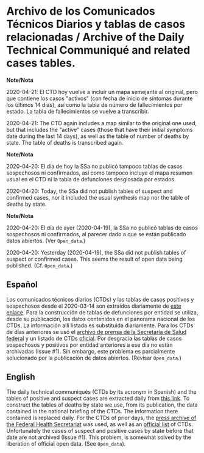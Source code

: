 # Archivo de los Comunicados Técnicos Diarios y tablas de casos relacionadas / Archive of the Daily Technical Communiqué and related cases tables.

**Note/Nota**

2020-04-21: El CTD hoy vuelve a incluir un mapa semejante al original, pero que contiene los casos "activos" (con fecha de inicio de síntomas durante los últimos 14 días), así como la tabla de número de fallecimientos por estado.
La tabla de fallecimientos se vuelve a transcribir.

2020-04-21: The CTD again includes a map similar to the original one used, but that includes the "active" cases (those that have their initial symptoms date during the last 14 days), as well as the table of number of deaths by state.
The table of deaths is transcribed again.

**Note/Nota**

2020-04-20: El día de hoy la SSa no publicó tampoco tablas de casos sospechosos ni confirmados, así como tampoco incluye el mapa resumen usual en el CTD ni la tabla de defunciones desglosada por estados.

2020-04-20: Today, the SSa did not publish tables of suspect and confirmed cases, nor it included the usual synthesis map nor the table of deaths by state.

**Note/Nota**

2020-04-20: El día de ayer (2020-04-19), la SSa no publicó tablas de casos sospechosos ni confirmados, al parecer dado a que se están publicado datos abiertos. (Ver `Open_data`.)

2020-04-20: Yesterday (2020-04-19), the SSa did not publish tables of suspect or confirmed cases. This seems the result of open data being published. (Cf. `Open_data`.)

## Español

Los comunicados técnicos diarios (CTDs) y las tablas de casos positivos y sospechosos desde el 2020-03-14 son extraídos diariamente de [este enlace](https://www.gob.mx/salud/documentos/coronavirus-covid-19-comunicado-tecnico-diario-238449).
Para la construcción de tablas de defunciones por entidad se utiliza, desde su publicación, los datos contenidos en el panorama nacional de los CTDs.
La información allí listada es substituida diariamente.
Para los CTDs de días anteriores se usó el [archivo de prensa de la Secretaría de Salud federal](https://www.gob.mx/salud/es/archivo/prensa) y un listado de CTDs [oficial](https://www.gob.mx/salud/documentos/informacion-internacional-y-nacional-sobre-nuevo-coronavirus-2019-ncov).
Por desgracia las tablas de casos sospechosos y positivos por entidad anteriores a ese día no están archivadas (Issue #1).
Sin embargo, este problema es parcialmente solucionado por la publicación de datos abiertos. (Revisar `Open_data`.)

## English

The daily technical communiqués (CTDs by its acronym in Spanish) and the tables of positive and suspect cases are extracted daily from [this link](https://www.gob.mx/salud/documentos/coronavirus-covid-19-comunicado-tecnico-diario-238449).
To construct the tables of deaths by state we use, from its publication, the data contained in the national briefing of the CTDs.
The information there contained is replaced daily.
For the CTDs of prior days, the [press archive of the Federal Health Secretariat](ttps://www.gob.mx/salud/es/archivo/prensa) was used, as well as an [official list](https://www.gob.mx/salud/documentos/informacion-internacional-y-nacional-sobre-nuevo-coronavirus-2019-ncov) of CTDs.
Unfortunately the cases of suspect and positive cases by state before that date are not archived (Issue #1).
This problem, is somewhat solved by the liberation of official open data. (See `Open_data`).
